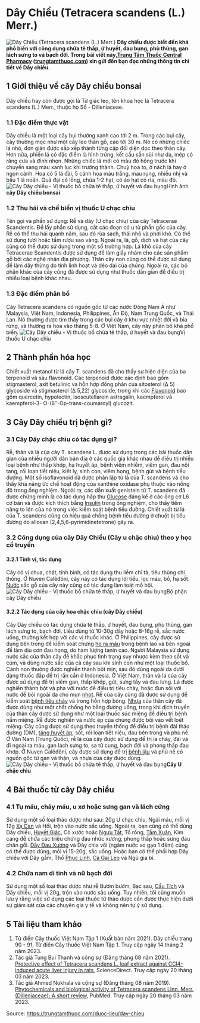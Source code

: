 # Dây Chiều (Tetracera scandens (L.) Merr.)

![Dây Chiều \(Tetracera scandens \(L.\) Merr.\)](https://trungtamthuoc.com/images/others/cay-day-chieu-0-8877.jpg)
**Dây chiều được biết đến khá phổ biến với công dụng chữa tê thấp, ứ huyết, đau bụng, phù thũng, gan lách sưng to và bạch đới. Trong bài viết này,[Trung Tâm Thuốc Central Pharmacy](https://trungtamthuoc.com/ "Trung Tâm Thuốc Central Pharmacy") ([trungtamthuoc.com](https://trungtamthuoc.com/ "trungtamthuoc.com")) xin gửi đến bạn đọc những thông tin chi tiết về Dây chiều.**
##  1 Giới thiệu về cây Dây chiều bonsai
Dây chiều hay còn được gọi là Tứ giác leo, tên khoa học là Tetracera scandens (L.) Merr., thuộc họ Sổ - Dilleniaceae. 
### 1.1 Đặc điểm thực vật
Dây chiều là một loại cây bụi thường xanh cao tới 2 m. Trong các bụi cây, cây thường mọc như một cây leo thân gỗ, cao tới 30 m. Nó có những chiếc lá nhỏ, đơn giản được sắp xếp thành từng cặp đối diện dọc theo thân cây. Hơn nữa, phiến lá có đặc điểm là hình trứng, kết cấu sần sùi như da, mép có răng cưa và đỉnh nhọn. Những chiếc lá mới có màu đỏ hồng trước khi chuyển sang màu xanh lục khi trưởng thành. Chuỳ hoa to, ở nách lá hay ở ngọn cành. Hoa có 5 lá đài, 5 cánh hoa màu trắng, mau rụng, nhiều nhị và bầu 1 lá noãn. Quả đại có lông, chứa 1-2 hạt, có áo hạt có rìa, màu đỏ. 
![Cây Dây chiều - Vị thuốc bổ chữa tê thấp, ứ huyết và đau bụng](https://trungtamthuoc.com/images/item/cay-day-chieu-1.jpg)Hình ảnh **cây Dây chiều bonsai**
### 1.2 Thu hái và chế biến vị thuốc U chạc chìu
Tên gọi và phần sử dụng: Rễ và dây (U chạc chìu) của cây Tetracerae Scandentis.
Để lấy phần sử dụng, cắt các đoạn có u từ phần gốc của cây. Rễ có thể thu hái quanh năm, sau đó rửa sạch, thái nhỏ và phơi khô. Có thể sử dụng tươi hoặc tẩm rượu sao vàng. Ngoài ra, lá, gỗ, dịch và hạt của cây cũng có thể được sử dụng trong một số trường hợp.
Lá khô của cây Tetracerae Scandentis được sử dụng để làm giấy nhám cho các sản phẩm gỗ bởi các nghệ nhân địa phương. Thân cây non cũng có thể được sử dụng để làm dây thừng do tính linh hoạt và dẻo dai của chúng. Ngoài ra, các bộ phận khác của cây cũng đã được sử dụng như thuốc dân gian để điều trị nhiều loại bệnh khác nhau.
### 1.3 Đặc điểm phân bố
Cây Tetracera scandens có nguồn gốc từ các nước Đông Nam Á như Malaysia, Việt Nam, Indonesia, Philippines, Ấn Độ, Nam Trung Quốc, và Thái Lan. Nó thường được tìm thấy trong các bụi cây ở khu vực nhiệt đới và bìa rừng, và thường ra hoa vào tháng 5-8. Ở Việt Nam, cây này phân bố khá phổ biến.
![Cây Dây chiều - Vị thuốc bổ chữa tê thấp, ứ huyết và đau bụng](https://trungtamthuoc.com/images/item/cay-day-chieu-2.jpg)Vị thuốc U chạc chìu
##  2 Thành phần hóa học
Chiết xuất metanol từ lá cây T. scandens đã cho thấy sự hiện diện của ba terpenoid và sáu flavonoid. Các terpenoid được xác định bao gồm stigmasterol, axit betulinic và hỗn hợp đồng phân của sitosterol (∆ 5) glycoside và stigmasterol (∆ 5,22) glycoside, trong khi các [Flavonoid](https://trungtamthuoc.com/hoat-chat/flavonoid "Flavonoid") bao gồm quercetin, hypolectin, isoscutellarein astragalin, kaempferol và kaempferol-3- O-(6″-Op-trans-coumaroyl) glucozit.
##  3 Cây Dây chiều trị bệnh gì?
### 3.1 Cây Dây chặc chìu có tác dụng gì?
Rễ, thân và lá của cây T. scandens L. được sử dụng trong các bài thuốc dân gian của nhiều người dân bản địa ở các quốc gia khác nhau để điều trị nhiều loại bệnh như thấp khớp, hạ huyết áp, bệnh viêm nhiễm, viêm gan, đau nội tạng, rối loạn tiết niệu, kiết lỵ, sinh con, viêm họng, bệnh gút và bệnh tiểu đường.
Một số isoflavonoid đã được phân lập từ lá của T. scandens và cho thấy khả năng ức chế hoạt động của xanthine oxidase phụ thuộc vào nồng độ trong ống nghiệm. Ngoài ra, các dẫn xuất genistein từ T. scandens đã được chứng minh là có tác dụng hấp thu [Glucose](https://trungtamthuoc.com/hoat-chat/glucose "Glucose") đáng kể ở các ống cơ L6 cơ bản và được kích thích bằng [Insulin](https://trungtamthuoc.com/hoat-chat/insulin "Insulin") trong ống nghiệm, cho thấy tiềm năng to lớn của nó trong việc kiểm soát bệnh tiểu đường. Chiết xuất từ lá của T. scandens cũng có hiệu quả chống bệnh tiểu đường ở chuột bị tiểu đường do alloxan (2,4,5,6-pyrimidinetetrone) gây ra.
### 3.2 Công dụng của cây Dây Chiều (Cây u chặc chìu) theo y học cổ truyền
#### 3.2.1 Tính vị, tác dụng
Cây có vị chua, chát, tính bình, có tác dụng thu liễm chỉ tả, tiêu thũng chỉ thống. Ở Nuven Calêđôni, cây này có tác dụng lợi tiểu, lọc máu, bổ, hạ sốt. [Nước](https://trungtamthuoc.com/hoat-chat/nuoc "Nước") sắc gỗ của cây này cũng có tác dụng làm toát mồ hôi.
![Cây Dây chiều - Vị thuốc bổ chữa tê thấp, ứ huyết và đau bụng](https://trungtamthuoc.com/images/item/cay-day-chieu-3.jpg)Bộ phận cây Dây chiều
#### 3.2.2 Tác dụng của cây hoa chặc chìu (cây Dây chiều)
Cây Dây chiều có tác dụng chữa tê thấp, ứ huyết, đau bụng, phù thũng, gan lách sưng to, bạch đới. Liều dùng từ 10-30g dây hoặc 8-16g rễ, sắc nước uống, thường kết hợp với các vị thuốc khác. Ở Philippines, cây được sử dụng bên trong để kiểm soát chứng [ho ra máu](https://trungtamthuoc.com/bai-viet/ho-ra-mau "ho ra máu") trong bệnh lao và bên ngoài để làm dịu cơn đau họng, do hàm lượng tanin cao. Người Malaysia sử dụng nước sắc của thân cây để khắc phục tình trạng suy nhược kèm theo sốt và cúm, và dùng nước sắc của cả cây sau khi sinh con như một loại thuốc bổ. Cành non thường được nghiền thành bột mịn, sau đó dùng ngoài da dưới dạng thuốc đắp để trị rắn cắn ở Indonesia.
Ở Việt Nam, thân và lá của cây được sử dụng để trị viêm gan, thấp khớp, gút, sưng tấy và đau lưng. Lá được nghiền thành bột và pha với nước để điều trị tiêu chảy, hoặc đun sôi với nước để bôi ngoài da cho mụn [nhọt](https://trungtamthuoc.com/bai-viet/nhot "nhọt"). Rễ của cây cũng đã được sử dụng để kiểm soát [bệnh tiêu chảy](https://trungtamthuoc.com/bai-viet/co-che-trieu-chung-nguyen-nhan-cua-benh-tieu-chay "bệnh tiêu chảy") và trong hỗn hợp bỏng. [Nhựa](https://trungtamthuoc.com/hoat-chat/nhua "Nhựa") của thân cây đã được dùng như một chất chống ho bằng đường uống, trong khi dịch truyền của thân cây được sử dụng như một loại thuốc súc miệng để điều trị bệnh nấm miệng. Rễ được nghiền và nước ép của chúng được bôi vào vết loét miệng. Cây cũng được sử dụng theo truyền thống để điều trị bệnh đái tháo đường (DM), [tăng huyết áp](https://trungtamthuoc.com/bai-viet/tang-huyet-ap-thong-tin-ve-benh-danh-cho-benh-nhan "tăng huyết áp"), sốt, rối loạn tiết niệu, đau bên trong và phù nề.
Ở Vân Nam (Trung Quốc), rễ lá của cây được sử dụng để trị ỉa chảy, đái và đi ngoài ra máu, gan lách sưng to, sa tử cung, bạch đới và phong thấp đau khớp. Ở Nuven Calêđôni, cây được sử dụng để trị [bệnh lậu](https://trungtamthuoc.com/bai-viet/benh-lau "bệnh lậu") và phù nề có nguồn gốc từ gan và thận, và nhựa của cây được dùng.
![Cây Dây chiều - Vị thuốc bổ chữa tê thấp, ứ huyết và đau bụng](https://trungtamthuoc.com/images/item/cay-day-chieu-4.jpg)**Cây U chặc chìu**
##  4 Bài thuốc từ cây Dây chiều
### 4.1 Tụ máu, chảy máu, u xơ hoặc sưng gan và lách cứng
Sử dụng một số loại thảo dược như sau: 20g U chạc chìu, Ngải máu, mỗi vị 12g [Xạ Can](https://trungtamthuoc.com/hoat-chat/xa-can "Xạ Can") và Hồi, trộn vào nước sắc uống.
Ngoài ra, bạn cũng có thể dùng Dây chiều, [Huyết Giác](https://trungtamthuoc.com/hoat-chat/huyet-giac "Huyết Giác"), Cỏ xước hoặc [Ngưu Tất](https://trungtamthuoc.com/hoat-chat/nguu-tat "Ngưu Tất"), Tổ rồng, [Tầm Xuân](https://trungtamthuoc.com/hoat-chat/tam-xuan "Tầm Xuân"), Kim cang để chữa các triệu chứng đau nhức xương, phong thấp hoặc sưng đau chân gối. [Dây Đau Xương](https://trungtamthuoc.com/duoc-lieu/day-dau-xuong "Dây Đau Xương") và Dây chìa vôi (ngâm nước vo gạo 1 đêm) cũng có thể được dùng, mỗi vị 15-20g, sắc uống. Hoặc bạn có thể phối hợp Dây chiều với Dây gắm, Thổ [Phục Linh](https://trungtamthuoc.com/hoat-chat/phuc-linh "Phục Linh"), [Cà Gai Leo](https://trungtamthuoc.com/duoc-lieu/ca-gai-leo-32 "Cà Gai Leo") và Ngũ gia bì.
### 4.2 Chữa nam di tinh và nữ bạch đới
Sử dụng một số loại thảo dược như rễ Bươm bướm, Bạc sau, [Cẩu Tích](https://trungtamthuoc.com/duoc-lieu/cau-tich "Cẩu Tích") và Dây chiều, mỗi vị 20g, trộn vào nước sắc uống. Tuy nhiên, tôi cũng muốn lưu ý rằng việc sử dụng các loại thuốc từ thảo dược cần được thực hiện dưới sự giám sát của các chuyên gia y tế và không nên tự ý sử dụng.
##  5 Tài liệu tham khảo
  1. Từ điển Cây thuốc Việt Nam Tập 1 (Xuất bản năm 2021). Dây chiều trang 90 - 91, Từ điển Cây thuốc Việt Nam Tập 1. Truy cập ngày 14 tháng 2 năm 2023.
  2. Tác giả Tung Bui Thanh và cộng sự (Đăng tháng 08 năm 2021). [Protective effect of Tetracera scandens L. leaf extract against CCl4-induced acute liver injury in rats](https://www.sciencedirect.com/science/article/pii/S2221169115300095), ScienceDirect. Truy cập ngày 20 tháng 03 năm 2023.
  3. Tác giả Ahmed Nokhala và cộng sự (Đăng tháng 08 năm 2019). [Phytochemicals and biological activity of Tetracera scandens Linn. Merr. (Dilleniaceae): A short review](https://www.ncbi.nlm.nih.gov/pmc/articles/PMC7574740/), PubMed. Truy cập ngày 20 tháng 03 năm 2023.




Source: https://trungtamthuoc.com/duoc-lieu/day-chieu